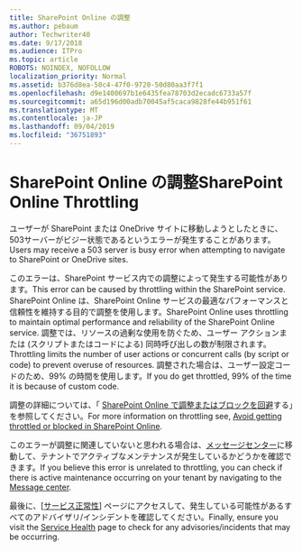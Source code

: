 ```yaml
---
title: SharePoint Online の調整
ms.author: pebaum
author: Techwriter40
ms.date: 9/17/2018
ms.audience: ITPro
ms.topic: article
ROBOTS: NOINDEX, NOFOLLOW
localization_priority: Normal
ms.assetid: b376d8ea-50c4-47f0-9720-50d80aa3f7f1
ms.openlocfilehash: d9e1400697b1e6435fea78703d2ecadc6733a57f
ms.sourcegitcommit: a65d196d00adb70045af5caca9828fe44b951f61
ms.translationtype: MT
ms.contentlocale: ja-JP
ms.lasthandoff: 09/04/2019
ms.locfileid: "36751893"
---
```

# <a name="sharepoint-online-throttling"></a><span data-ttu-id="b94a8-102">SharePoint Online の調整</span><span class="sxs-lookup"><span data-stu-id="b94a8-102">SharePoint Online Throttling</span></span>

<span data-ttu-id="b94a8-103">ユーザーが SharePoint または OneDrive サイトに移動しようとしたときに、503サーバーがビジー状態であるというエラーが発生することがあります。</span><span class="sxs-lookup"><span data-stu-id="b94a8-103">Users may receive a 503 server is busy error when attempting to navigate to SharePoint or OneDrive sites.</span></span> 

<span data-ttu-id="b94a8-104">このエラーは、SharePoint サービス内での調整によって発生する可能性があります。</span><span class="sxs-lookup"><span data-stu-id="b94a8-104">This error can be caused by throttling within the SharePoint service.</span></span> <span data-ttu-id="b94a8-105">SharePoint Online は、SharePoint Online サービスの最適なパフォーマンスと信頼性を維持する目的で調整を使用します。</span><span class="sxs-lookup"><span data-stu-id="b94a8-105">SharePoint Online uses throttling to maintain optimal performance and reliability of the SharePoint Online service.</span></span> <span data-ttu-id="b94a8-106">調整では、リソースの過剰な使用を防ぐため、ユーザー アクションまたは (スクリプトまたはコードによる) 同時呼び出しの数が制限されます。</span><span class="sxs-lookup"><span data-stu-id="b94a8-106">Throttling limits the number of user actions or concurrent calls (by script or code) to prevent overuse of resources.</span></span> <span data-ttu-id="b94a8-107">調整された場合は、ユーザー設定コードのため、99% の時間を使用します。</span><span class="sxs-lookup"><span data-stu-id="b94a8-107">If you do get throttled, 99% of the time it is because of custom code.</span></span>

<span data-ttu-id="b94a8-108">調整の詳細については、「 [SharePoint Online で調整またはブロックを回避](https://docs.microsoft.com/sharepoint/dev/general-development/how-to-avoid-getting-throttled-or-blocked-in-sharepoint-online)する」を参照してください。</span><span class="sxs-lookup"><span data-stu-id="b94a8-108">For more information on throttling see, [Avoid getting throttled or blocked in SharePoint Online](https://docs.microsoft.com/sharepoint/dev/general-development/how-to-avoid-getting-throttled-or-blocked-in-sharepoint-online).</span></span>

<span data-ttu-id="b94a8-109">このエラーが調整に関連していないと思われる場合は、[メッセージセンター](https://portal.office.com/adminportal/home#/MessageCenter)に移動して、テナントでアクティブなメンテナンスが発生しているかどうかを確認できます。</span><span class="sxs-lookup"><span data-stu-id="b94a8-109">If you believe this error is unrelated to throttling, you can check if there is active maintenance occurring on your tenant by navigating to the [Message center](https://portal.office.com/adminportal/home#/MessageCenter).</span></span>

 <span data-ttu-id="b94a8-110">最後に、[[サービス正常性](https://portal.office.com/adminportal/home#/servicehealth)] ページにアクセスして、発生している可能性があるすべてのアドバイザリ/インシデントを確認してください。</span><span class="sxs-lookup"><span data-stu-id="b94a8-110">Finally, ensure you visit the [Service Health](https://portal.office.com/adminportal/home#/servicehealth) page to check for any advisories/incidents that may be occurring.</span></span>

